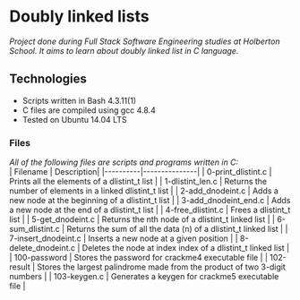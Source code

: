 # Doubly linked lists  
_Project done during Full Stack Software Engineering studies at Holberton School. It aims to learn about doubly linked list in C language._  
## Technologies
* Scripts written in Bash 4.3.11(1)
* C files are compiled using gcc 4.8.4
* Tested on Ubuntu 14.04 LTS  
### Files  
*All of the following files are scripts and programs written in C:*  
| Filename |	Description|
|----------|---------------|
| 0-print_dlistint.c |	Prints all the elements of a dlistint_t list |
| 1-dlistint_len.c |	Returns the number of elements in a linked dlistint_t list |
| 2-add_dnodeint.c |	Adds a new node at the beginning of a dlistint_t list |
| 3-add_dnodeint_end.c | 	Adds a new node at the end of a dlistint_t list |
| 4-free_dlistint.c |	Frees a dlistint_t list |
| 5-get_dnodeint.c |	Returns the nth node of a dlistint_t linked list |
| 6-sum_dlistint.c |	Returns the sum of all the data (n) of a dlistint_t linked list |
| 7-insert_dnodeint.c |	Inserts a new node at a given position |
| 8-delete_dnodeint.c |	Deletes the node at index index of a dlistint_t linked list |
| 100-password |	Stores the password for crackme4 executable file |
| 102-result |	Stores the largest palindrome made from the product of two 3-digit numbers |
| 103-keygen.c |	Generates a keygen for crackme5 executable file |
